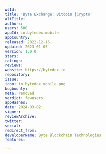 ```yaml
---
wsId: 
title: 'Byte Exchange: Bitcoin │Crypto'
altTitle: 
authors: 
users: 500
appId: io.bytedex.mobile
appCountry: 
released: 2022-12-16
updated: 2023-01-05
version: 1.0.0
stars: 
ratings: 
reviews: 
website: https://bytedex.io
repository: 
issue: 
icon: io.bytedex.mobile.png
bugbounty: 
meta: removed
verdict: fewusers
appHashes: 
date: 2024-03-02
signer: 
reviewArchive: 
twitter: 
social: 
redirect_from: 
developerName: Byte Blockchain Technologies
features: 

---
```


